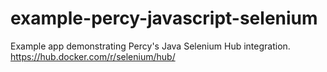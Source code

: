 # example-percy-javascript-selenium
Example app demonstrating Percy's Java Selenium Hub integration. https://hub.docker.com/r/selenium/hub/
